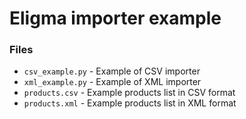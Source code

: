 # Eligma importer example

### Files
- `csv_example.py` - Example of CSV importer
- `xml_example.py` - Example of XML importer
- `products.csv` - Example products list in CSV format
- `products.xml` - Example products list in XML format
